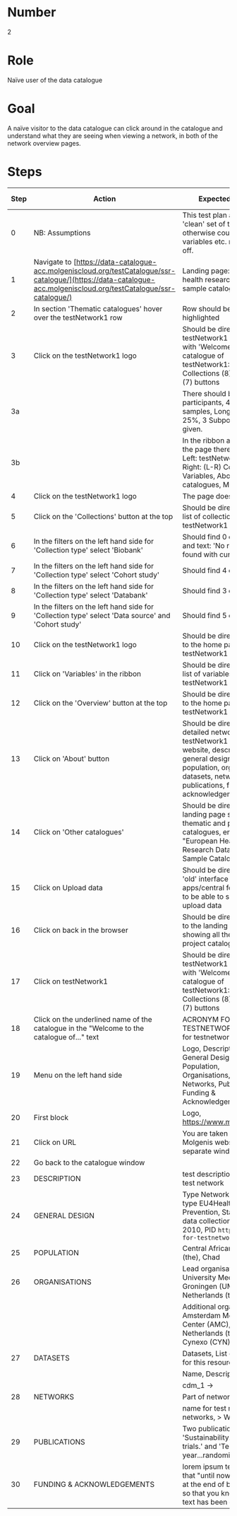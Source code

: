 # Number

2

# Role

Naïve user of the data catalogue

# Goal

A naïve visitor to the data catalogue can click around in the catalogue and understand what they are seeing when viewing a network, in both of the network overview pages.

# Steps

| Step | Action | Expected result | Github bug/issue | Playwright test |
| ---- | ------ | --------------- | ----------------- | -----------------|
| 0 | NB: Assumptions | This test plan assumes a 'clean' set of test data, otherwise counts for variables etc. might be off. | | |
| 1 | Navigate to [https://data-catalogue-acc.molgeniscloud.org/testCatalogue/ssr-catalogue/](https://data-catalogue-acc.molgeniscloud.org/testCatalogue/ssr-catalogue/) | Landing page: European health research data and sample catalogue| | |
| 2 | In section 'Thematic catalogues' hover over the testNetwork1 row | Row should be highlighted | | |
| 3 | Click on the testNetwork1 logo | Should be directed to the testNetwork1 home page with 'Welcome to the catalogue of testNetwork1: [etc]', and Collections (8), Variables (7) buttons | | |
| 3a | | There should be 3.700 participants, 498 samples, Longitudinal 25%, 3 Subpopulations given. | | |
| 3b | | In the ribbon at the top of the page there should be: Left: testNetwork1 logo, Right: (L-R) Collections, Variables, About, Other catalogues, More | | |
| 4 | Click on the testNetwork1 logo | The page doesn't change | | |
| 5 | Click on the 'Collections' button at the top | Should be directed to the list of collections for testNetwork1 | | |
| 6 | In the filters on the left hand side for 'Collection type' select 'Biobank' | Should find 0 collections and text: 'No resources found with current filters' | | |
| 7 | In the filters on the left hand side for 'Collection type' select 'Cohort study' | Should find 4 collections | | |
| 8 | In the filters on the left hand side for 'Collection type' select 'Databank' | Should find 3 collections | | |
| 9 | In the filters on the left hand side for 'Collection type' select 'Data source' and 'Cohort study' | Should find 5 collections | | |
| 10 | Click on the testNetwork1 logo | Should be directed back to the home page for testNetwork1 | | |
| 11 | Click on 'Variables' in the ribbon | Should be directed to the list of variables for testNetwork1 | | |
| 12 | Click on the 'Overview' button at the top | Should be directed back to the home page for testNetwork1 | | |
| 13 | Click on 'About' button | Should be directed to the detailed network page for testNetwork1 with logo, website, description, general design, population, organisations, datasets, networks, publications, funding & acknowledgements | | |
| 14 | Click on 'Other catalogues' | Should be directed to the landing page showing all thematic and project catalogues, entitled "European Health Research Data and Sample Catalogue" | | |
| 15 | Click on Upload data | Should be directed to the 'old' interface apps/central for the user to be able to sign in and upload data | | |
| 16 | Click on back in the browser | Should be directed back to the landing page showing all thematic and project catalogues | | |
| 17 | Click on testNetwork1 | Should be directed to the testNetwork1 home page with 'Welcome to the catalogue of testNetwork1: [etc]', and Collections (8), Variables (7) buttons | | |
| 18 | Click on the underlined name of the catalogue in the "Welcome to the catalogue of..." text | ACRONYM FOR TESTNETWORK 1, name for testnetwork1 | | |
| 19 | Menu on the left hand side | Logo, Description, General Design, Population, Organisations, Datasets, Networks, Publications, Funding & Acknowledgements | | |
| 20 | First block | Logo, <https://www.molgenis.org> | | |
| 21 | Click on URL | You are taken to the Molgenis website in a separate window | | |
| 22 | Go back to the catalogue window | | | |
| 23 | DESCRIPTION | test description for new test network | | |
| 24 | GENERAL DESIGN | Type Network, Network type EU4Health - Prevention, Start/End data collection 1975 until 2010, PID `https://pid-for-testnetwork1.org` | | |
| 25 | POPULATION | Central African Republic (the), Chad | | |
| 26 | ORGANISATIONS | Lead organisations, University Medical Center Groningen (UMCG), Netherlands (the) | | |
|    | | Additional organisations, Amsterdam Medical Center (AMC), Netherlands (the), Cynexo (CYN), Italy | | |
| 27 | DATASETS | Datasets, List of datasets for this resource | | |
|    | | Name, Description | | |
|    | | cdm_1 -> | | |
| 28 | NETWORKS | Part of networks | | |
|    | | name for test network of networks, > Website, -> | | |
| 29 | PUBLICATIONS | Two publications: 'Sustainability...phase 3 trials.' and 'Ten-year...randomized trial.' | | |
| 30 | FUNDING & ACKNOWLEDGEMENTS | lorem ipsum text, check that "until now" is shown at the end of both fields so that you know the full text has been displayed | | |
